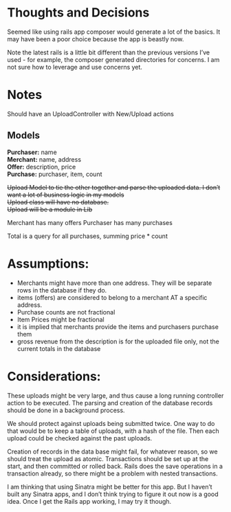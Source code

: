# Thoughts and Decisions

Seemed like using rails app composer would generate a lot of the basics. It may have been a poor choice because the app is beastly now. 

Note the latest rails is a little bit different than the previous versions I’ve used - for example, the composer generated directories for concerns. I am not sure how to leverage and use concerns yet.

# Notes

Should have an UploadController with New/Upload actions

## Models
**Purchaser:** name  
**Merchant:** name, address  
**Offer:** description, price  
**Purchase:** purchaser, item, count  

~~Upload Model to tie the other together and parse the uploaded data. I don’t want a lot of business logic in my models  
Upload class will have no database.  
Upload will be a module in Lib~~


Merchant has many offers
Purchaser has many purchases

Total is a query for all purchases, summing price * count

# Assumptions:

* Merchants might have more than one address. They will be separate rows in the database if they do.
* items (offers) are considered to belong to a merchant AT a specific address.
* Purchase counts are not fractional
* Item Prices might be fractional
* it is implied that merchants provide the items and purchasers purchase them
* gross revenue from the description is for the uploaded file only, not the current totals in the database


# Considerations:

These uploads might be very large, and thus cause a long running controller action to be executed.
The parsing and creation of the database records should be done in a background process.

We should protect against uploads being submitted twice. One way to do that would be to keep a table of uploads, with a hash of the file. Then each upload could be checked against the past uploads.

Creation of records in the data base might fail, for whatever reason, so we should treat the upload as atomic. Transactions should be set up at the start, and then committed or rolled back. Rails does the save operations in a transaction already, so there might be a problem with nested transactions.

I am thinking that using Sinatra might be better for this app. But I haven’t built any Sinatra apps, and I don’t think trying to figure it out now is a good idea. Once I get the Rails app working, I may try it though.


